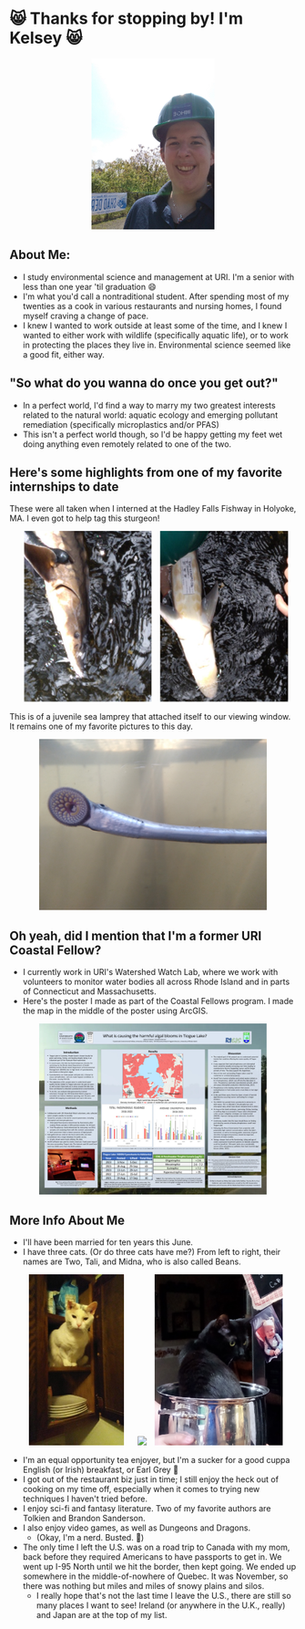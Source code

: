 # :smile_cat: Thanks for stopping by! I'm Kelsey :smile_cat:

<p align="center">
  <img height="300" src="https://github.com/KelseyTichenor/NRS528_Class/blob/main/Images/Yours%20Truly.jpg?raw=true">
</p>

## **About Me:**

* I study environmental science and management at URI. I'm a senior with less than one year 'til graduation :smile:
* I'm what you'd call a nontraditional student. After spending most of my twenties as a cook in various restaurants and nursing homes, I found myself craving a change of pace.
* I knew I wanted to work outside at least some of the time, and I knew I wanted to either work with wildlife (specifically aquatic life), or to work in protecting the places they live in. Environmental science seemed like a good fit, either way.

## **"So what do you wanna do once you get out?"**

* In a perfect world, I'd find a way to marry my two greatest interests related to the natural world: aquatic ecology and emerging pollutant remediation (specifically microplastics and/or PFAS)
* This isn't a perfect world though, so I'd be happy getting my feet wet doing anything even remotely related to one of the two.

## **Here's some highlights from one of my favorite internships to date**

These were all taken when I interned at the Hadley Falls Fishway in Holyoke, MA. I even got to help tag this sturgeon!

<p align="center">
  <img height="300" src="https://github.com/KelseyTichenor/NRS528_Class/blob/main/Images/Shortnose%20Sturgeon.jpg?raw=true" hspace="10">
  <img height="300" src="https://github.com/KelseyTichenor/NRS528_Class/blob/main/Images/Shortnose%20Sturgeon%202.jpg?raw=true">
</p>

This is of a juvenile sea lamprey that attached itself to our viewing window. It remains one of my favorite pictures to this day.

<p align="center">
  <img height="300" src="https://github.com/KelseyTichenor/NRS528_Class/blob/main/Images/Juvenile%20Sea%20Lamprey.jpg?raw=true">
</p>

## **Oh yeah, did I mention that I'm a former URI Coastal Fellow?**

* I currently work in URI's Watershed Watch Lab, where we work with volunteers to monitor water bodies all across Rhode Island and in parts of Connecticut and Massachusetts. 
* Here's the poster I made as part of the Coastal Fellows program. I made the map in the middle of the poster using ArcGIS.

<p align="center">
  <img height="300" src="https://github.com/KelseyTichenor/NRS528_Class/blob/main/Images/Coastal%20Fellows%20Poster.jpg?raw=true">
</p>

## **More Info About Me**

* I'll have been married for ten years this June.
* I have three cats. (Or do three cats have me?) From left to right, their names are Two, Tali, and Midna, who is also called Beans.

<p align="center">
  <img height="300" src="https://github.com/KelseyTichenor/NRS528_Class/blob/main/Images/Two_2.jpg?raw=true" hspace="10">
  <img height="300" src="https://github.com/KelseyTichenor/NRS528_Class/blob/main/Images/Tali_2.jpg?raw=true" hspace="10">
  <img height="300" src="https://github.com/KelseyTichenor/NRS528_Class/blob/main/Images/Midna.jpg?raw=true">
</p>

* I'm an equal opportunity tea enjoyer, but I'm a sucker for a good cuppa English (or Irish) breakfast, or Earl Grey :tea:
* I got out of the restaurant biz just in time; I still enjoy the heck out of cooking on my time off, especially when it comes to trying new techniques I haven't tried before.
* I enjoy sci-fi and fantasy literature. Two of my favorite authors are Tolkien and Brandon Sanderson.
* I also enjoy video games, as well as Dungeons and Dragons. 
  * (Okay, I'm a nerd. Busted. :space_invader:)
* The only time I left the U.S. was on a road trip to Canada with my mom, back before they required Americans to have passports to get in. We went up I-95 North until we hit the border, then kept going. We ended up somewhere in the middle-of-nowhere of Quebec. It was November, so there was nothing but miles and miles of snowy plains and silos.
  * I really hope that's not the last time I leave the U.S., there are still so many places I want to see! Ireland (or anywhere in the U.K., really) and Japan are at the top of my list.

